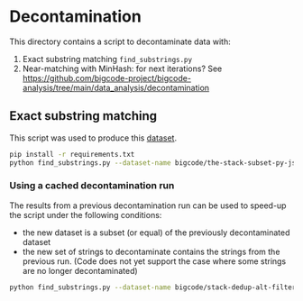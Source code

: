 # Decontamination

This directory contains a script to decontaminate data with:

1. Exact substring matching `find_substrings.py`
2. Near-matching with MinHash: for next iterations? See https://github.com/bigcode-project/bigcode-analysis/tree/main/data_analysis/decontamination

## Exact substring matching

This script was used to produce this [dataset](https://huggingface.co/datasets/bigcode/the-stack-pjjs-decontaminate).
```bash
pip install -r requirements.txt
python find_substrings.py --dataset-name bigcode/the-stack-subset-py-js-java-450k --output-dir /path/to/output --num-proc 32
```

### Using a cached decontamination run

The results from a previous decontamination run can be used to speed-up the script under the following conditions:
- the new dataset is a subset (or equal) of the previously decontaminated dataset
- the new set of strings to decontaminate contains the strings from the previous run. (Code does not yet support the case where some strings are no longer decontaminated)

```bash
python find_substrings.py --dataset-name bigcode/stack-dedup-alt-filter-no-pii --output-dir /path/to/output  --num-proc 32 --cached-decontamination-dir /path/to/previous/output/ --cache-retrieval-key content --split-languages
```
